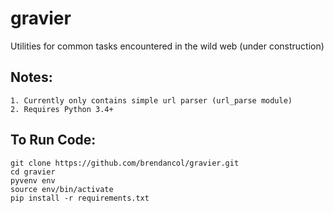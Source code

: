 gravier
=======

Utilities for common tasks encountered in the wild web (under construction)

## Notes: 
	1. Currently only contains simple url parser (url_parse module)
	2. Requires Python 3.4+

## To Run Code:
    git clone https://github.com/brendancol/gravier.git
    cd gravier
    pyvenv env
    source env/bin/activate
    pip install -r requirements.txt